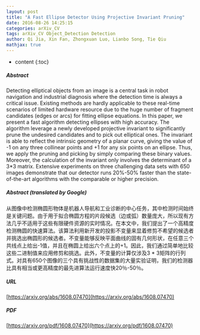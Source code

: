 ```yaml
---
layout: post
title: "A Fast Ellipse Detector Using Projective Invariant Pruning"
date: 2016-08-26 14:25:15
categories: arXiv_CV
tags: arXiv_CV Object_Detection Detection
author: Qi Jia, Xin Fan, Zhongxuan Luo, Lianbo Song, Tie Qiu
mathjax: true
---
```


* content
{:toc}

##### Abstract
Detecting elliptical objects from an image is a central task in robot navigation and industrial diagnosis where the detection time is always a critical issue. Existing methods are hardly applicable to these real-time scenarios of limited hardware resource due to the huge number of fragment candidates (edges or arcs) for fitting ellipse equations. In this paper, we present a fast algorithm detecting ellipses with high accuracy. The algorithm leverage a newly developed projective invariant to significantly prune the undesired candidates and to pick out elliptical ones. The invariant is able to reflect the intrinsic geometry of a planar curve, giving the value of -1 on any three collinear points and +1 for any six points on an ellipse. Thus, we apply the pruning and picking by simply comparing these binary values. Moreover, the calculation of the invariant only involves the determinant of a 3*3 matrix. Extensive experiments on three challenging data sets with 650 images demonstrate that our detector runs 20%-50% faster than the state-of-the-art algorithms with the comparable or higher precision.

##### Abstract (translated by Google)
从图像中检测椭圆形物体是机器人导航和工业诊断的中心任务，其中检测时间始终是关键问题。由于用于拟合椭圆方程的片段候选（边或弧）数量庞大，所以现有方法几乎不适用于这些有限硬件资源的实时情况。在本文中，我们提出了一个高精度检测椭圆的快速算法。该算法利用新开发的投影不变量来显着修剪不希望的候选者并挑选出椭圆形的候选者。不变量能够反映平面曲线的固有几何形状，在任意三个共线点上给出-1值，并且在椭圆上给出六个点上的+1。因此，我们通过简单地比较这些二进制值来应用修剪和挑选。此外，不变量的计算仅涉及3 * 3矩阵的行列式。对具有650个图像的三个具有挑战性的数据集的大量实验证明，我们的检测器比具有相当或更高精度的最先进算法运行速度快20％-50％。

##### URL
[https://arxiv.org/abs/1608.07470](https://arxiv.org/abs/1608.07470)

##### PDF
[https://arxiv.org/pdf/1608.07470](https://arxiv.org/pdf/1608.07470)

